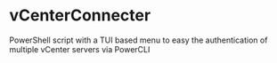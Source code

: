 # vCenterConnecter
PowerShell script with a TUI based menu to easy the authentication of multiple vCenter servers via PowerCLI
